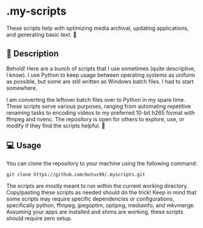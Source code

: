 # .my-scripts
These scripts help with optimizing media archival, updating applications, and generating basic text.  👀

## 📖 Description
Behold! Here are a bunch of scripts that I use sometimes (quite descriptive, I know). I use Python to keep usage between operating systems as uniform as possible, but some are still written as Windows batch files. I had to start somewhere.

I am converting the leftover batch files over to Python in my spare time. These scripts serve various purposes, ranging from automating repetitive renaming tasks to encoding videos to my preferred 10-bit h265 format with ffmpeg and nvenc. The repository is open for others to explore, use, or modify if they find the scripts helpful. 🌟

## 💻 Usage
You can clone the repository to your machine using the following command:
```
git clone https://github.com/botus99/.myscripts.git
```
The scripts are mostly meant to run within the current working directory. Copy/pasting these scripts as needed should do the trick! 
Keep in mind that some scripts may require specific dependencies or configurations, specifically python, ffmpeg, jpegoptim, optipng, mediainfo, and mkvmerge. Assuming your apps are installed and shims are working, these scripts should require zero setup.
